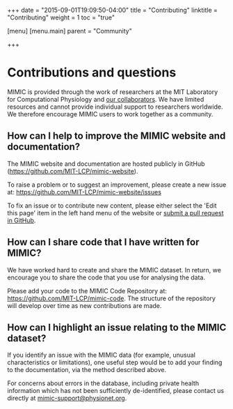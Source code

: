 +++
date = "2015-09-01T19:09:50-04:00"
title = "Contributing"
linktitle = "Contributing"
weight = 1
toc = "true"

[menu]
  [menu.main]
    parent = "Community"

+++

# Contributions and questions

MIMIC is provided through the work of researchers at the MIT Laboratory for Computational Physiology and [our collaborators](/about/acknowledgments/). We have limited resources and cannot provide individual support to researchers worldwide. We therefore encourage MIMIC users to work together as a community.

## How can I help to improve the MIMIC website and documentation?

The MIMIC website and documentation are hosted publicly in GitHub (https://github.com/MIT-LCP/mimic-website). 

To raise a problem or to suggest an improvement, please create a new issue at: https://github.com/MIT-LCP/mimic-website/issues

To fix an issue or to contribute new content, please either select the 'Edit this page' item in the left hand menu of the website or [submit a pull request in GitHub](https://help.github.com/articles/using-pull-requests/).

## How can I share code that I have written for MIMIC?

We have worked hard to create and share the MIMIC dataset. In return, we encourage you to share the code that you use for analysing the data.

Please add your code to the MIMIC Code Repository at: https://github.com/MIT-LCP/mimic-code. The structure of the repository will develop over time as new contributions are made.

## How can I highlight an issue relating to the MIMIC dataset?

If you identify an issue with the MIMIC data (for example, unusual characteristics or limitations), one useful step would be to add your finding to the documentation, via the method described above.

For concerns about errors in the database, including private health information which has not been sufficiently de-identified, please contact us directly at [mimic-support@physionet.org](mailto:mimic-support@physionet.org).


